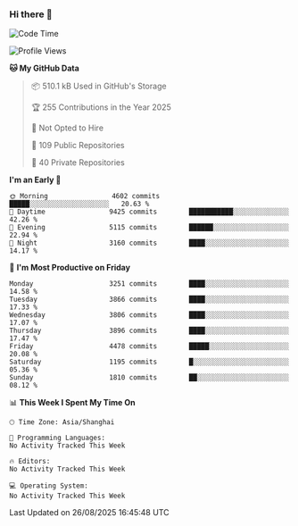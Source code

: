 ### Hi there 👋

<!--
**qbosen/qbosen** is a ✨ _special_ ✨ repository because its `README.md` (this file) appears on your GitHub profile.

Here are some ideas to get you started:

- 🔭 I’m currently working on ...
- 🌱 I’m currently learning ...
- 👯 I’m looking to collaborate on ...
- 🤔 I’m looking for help with ...
- 💬 Ask me about ...
- 📫 How to reach me: ...
- 😄 Pronouns: ...
- ⚡ Fun fact: ...
-->

<!--START_SECTION:waka-->
![Code Time](http://img.shields.io/badge/Code%20Time-2%2C111%20hrs%2036%20mins-blue)

![Profile Views](http://img.shields.io/badge/Profile%20Views-0-blue)

**🐱 My GitHub Data** 

> 📦 510.1 kB Used in GitHub's Storage 
 > 
> 🏆 255 Contributions in the Year 2025
 > 
> 🚫 Not Opted to Hire
 > 
> 📜 109 Public Repositories 
 > 
> 🔑 40 Private Repositories 
 > 
**I'm an Early 🐤** 

```text
🌞 Morning                4602 commits        █████░░░░░░░░░░░░░░░░░░░░   20.63 % 
🌆 Daytime                9425 commits        ███████████░░░░░░░░░░░░░░   42.26 % 
🌃 Evening                5115 commits        ██████░░░░░░░░░░░░░░░░░░░   22.94 % 
🌙 Night                  3160 commits        ████░░░░░░░░░░░░░░░░░░░░░   14.17 % 
```
📅 **I'm Most Productive on Friday** 

```text
Monday                   3251 commits        ████░░░░░░░░░░░░░░░░░░░░░   14.58 % 
Tuesday                  3866 commits        ████░░░░░░░░░░░░░░░░░░░░░   17.33 % 
Wednesday                3806 commits        ████░░░░░░░░░░░░░░░░░░░░░   17.07 % 
Thursday                 3896 commits        ████░░░░░░░░░░░░░░░░░░░░░   17.47 % 
Friday                   4478 commits        █████░░░░░░░░░░░░░░░░░░░░   20.08 % 
Saturday                 1195 commits        █░░░░░░░░░░░░░░░░░░░░░░░░   05.36 % 
Sunday                   1810 commits        ██░░░░░░░░░░░░░░░░░░░░░░░   08.12 % 
```


📊 **This Week I Spent My Time On** 

```text
🕑︎ Time Zone: Asia/Shanghai

💬 Programming Languages: 
No Activity Tracked This Week

🔥 Editors: 
No Activity Tracked This Week

💻 Operating System: 
No Activity Tracked This Week
```


 Last Updated on 26/08/2025 16:45:48 UTC
<!--END_SECTION:waka-->
